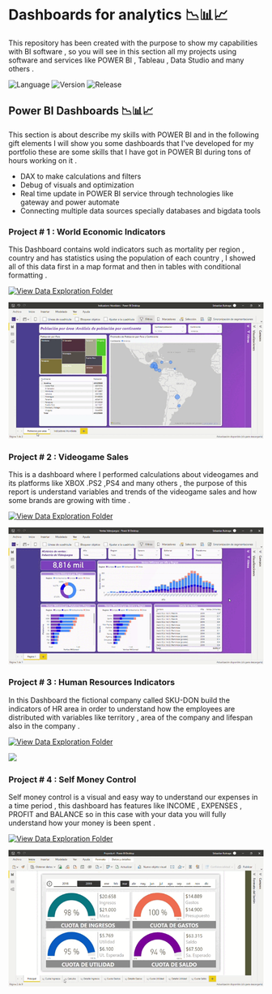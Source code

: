 # Dashboards for analytics 📉📊📈
This repository has been created with the purpose to show my capabilities with BI software , so you will see in this section all my projects using software and services like POWER BI  , Tableau , Data Studio and many others .

![Language](https://img.shields.io/static/v1?label=Language&message=DAX&color=blueviolet)
![Version](https://img.shields.io/static/v1?label=Version&message=v1.0&color=blueviolet)
![Release](https://img.shields.io/static/v1?label=Release-Date&message=27/03/2022&color=blueviolet)

## Power BI Dashboards 📉📊📈
This section is about describe my skills with POWER BI and in the following gift elements I will show you some dashboards that I've developed for my portfolio these are some skills that I have got in POWER BI during tons of hours working on it .
- DAX to make calculations and filters 
- Debug of visuals and optimization 
- Real time update in POWER BI service through technologies like gateway and power automate 
- Connecting multiple data sources specially databases and bigdata tools 

### Project # 1 : World Economic Indicators
This Dashboard contains wold indicators such as mortality per region , country and has statistics using the population of each country , I showed all of this data first in a map format and then in tables with conditional formatting .

[![View Data Exploration Folder](https://img.shields.io/badge/Download-pbix-blueviolet?style=for-the-badge&logo=GITHUB)](https://github.com/ABENGDATA/Dashboards-for-analytics/blob/599e31282dcefde21e564ecbf61a0567c9ba8c2c/Indicadores%20Mundiales.pbix)


<p align="left">
  <img src="https://github.com/ABENGDATA/Dashboards-for-analytics/blob/f2deb837a0a884959c8512aea6b2dd920f7daa36/Indicadores%20Mundiales%20-%20Power%20BI%20Desktop%202022-03-26%2012-39-55.gif" />
</p>



### Project # 2 : Videogame Sales
This is a dashboard where I performed calculations about videogames and its platforms like XBOX .PS2 ,PS4 and many others ,  the purpose of this report is understand variables and trends of the videogame sales and how some brands are growing with time .

[![View Data Exploration Folder](https://img.shields.io/badge/Download-pbix-blueviolet?style=for-the-badge&logo=GITHUB)](https://github.com/ABENGDATA/Dashboards-for-analytics/blob/599e31282dcefde21e564ecbf61a0567c9ba8c2c/Ventas%20Videojuegos.pbix)

<p align="left">
  <img src="https://github.com/ABENGDATA/Dashboards-for-analytics/blob/f2deb837a0a884959c8512aea6b2dd920f7daa36/Ventas%20Videojuegos%20-%20Power%20BI%20Desktop%202022-03-26%2015-48-19.gif" />
</p>

### Project # 3 : Human Resources Indicators
In this Dashboard the fictional company called SKU-DON build the indicators of HR area in order to understand how the employees are distributed 
with variables like territory , area of the company and lifespan also in the company .

[![View Data Exploration Folder](https://img.shields.io/badge/Download-pbix-blueviolet?style=for-the-badge&logo=GITHUB)](https://github.com/ABENGDATA/Dashboards-for-analytics/blob/599e31282dcefde21e564ecbf61a0567c9ba8c2c/Project_3.pbix)

<p align="left">
  <img src="https://github.com/ABENGDATA/Dashboards-for-analytics/blob/f2deb837a0a884959c8512aea6b2dd920f7daa36/Project_3%20-%20Power%20BI%20Desktop%202022-03-26%2015-56-10.gif" />
</p>

### Project # 4 : Self Money Control
Self money control is a visual and easy way to understand our expenses in a time period , this dashboard has features like INCOME , EXPENSES , PROFIT and BALANCE so in this case with your data you will fully understand how your money is been spent .

[![View Data Exploration Folder](https://img.shields.io/badge/Download-pbix-blueviolet?style=for-the-badge&logo=GITHUB)](https://github.com/ABENGDATA/Dashboards-for-analytics/blob/599e31282dcefde21e564ecbf61a0567c9ba8c2c/Finanzas_personales.pbix)

<p align="left">
  <img src="https://github.com/ABENGDATA/Dashboards-for-analytics/blob/f2deb837a0a884959c8512aea6b2dd920f7daa36/Proyecto%204%20-%20Power%20BI%20Desktop%202022-03-26%2014-00-49.gif" />
</p>
